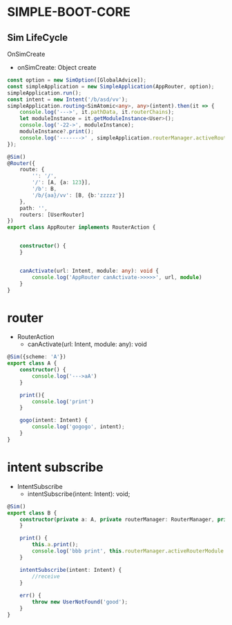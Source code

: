SIMPLE-BOOT-CORE
===

## Sim LifeCycle
OnSimCreate
* onSimCreate: Object create 

```typescript
const option = new SimOption([GlobalAdvice]);
const simpleApplication = new SimpleApplication(AppRouter, option);
simpleApplication.run();
const intent = new Intent('/b/asd/vv');
simpleApplication.routing<SimAtomic<any>, any>(intent).then(it => {
    console.log('--->', it.pathData, it.routerChains);
    let moduleInstance = it.getModuleInstance<User>();
    console.log('-22->', moduleInstance);
    moduleInstance?.print();
    console.log('------->' , simpleApplication.routerManager.activeRouterModule)
});
```


```typescript
@Sim()
@Router({
    route: {
        '': '/',
        '/': [A, {a: 123}],
        '/b': B,
        '/b/{aa}/vv': [B, {b:'zzzzz'}]
    },
    path: '',
    routers: [UserRouter]
})
export class AppRouter implements RouterAction {


    constructor() {
    }


    canActivate(url: Intent, module: any): void {
        console.log('AppRouter canActivate->>>>>', url, module)
    }
}
```
# router
- RouterAction
  - canActivate(url: Intent, module: any): void

```typescript
@Sim({scheme: 'A'})
export class A {
    constructor() {
        console.log('--->aA')
    }

    print(){
        console.log('print')
    }

    gogo(intent: Intent) {
        console.log('gogogo', intent);
    }
}


```

# intent subscribe
- IntentSubscribe
  - intentSubscribe(intent: Intent): void;
```typescript
@Sim()
export class B {
    constructor(private a: A, private routerManager: RouterManager, private simstanceManager: SimstanceManager) {
    }

    print() {
        this.a.print();
        console.log('bbb print', this.routerManager.activeRouterModule.pathData.aa)
    }

    intentSubscribe(intent: Intent) {
        //receive    
    }
    
    err() {
        throw new UserNotFound('good');
    }
}

```
